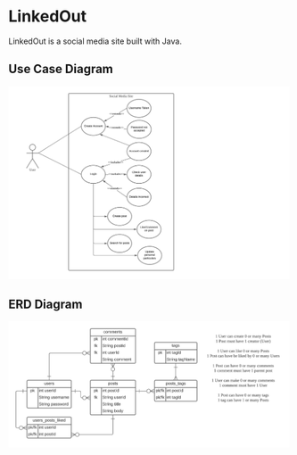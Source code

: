 # LinkedOut

LinkedOut is a social media site built with Java.

## Use Case Diagram
<img src="img/Use Case Diagram.png" width="1000">

## ERD Diagram
<img src="img/ERD.png" width="800">

